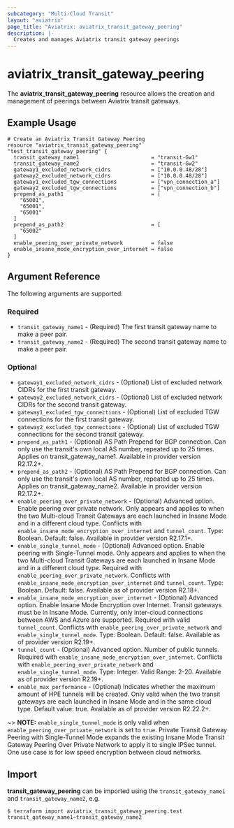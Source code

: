 ```yaml
---
subcategory: "Multi-Cloud Transit"
layout: "aviatrix"
page_title: "Aviatrix: aviatrix_transit_gateway_peering"
description: |-
  Creates and manages Aviatrix transit gateway peerings
---
```


# aviatrix_transit_gateway_peering

The **aviatrix_transit_gateway_peering** resource allows the creation and management of peerings between Aviatrix transit gateways.

## Example Usage

```hcl
# Create an Aviatrix Transit Gateway Peering
resource "aviatrix_transit_gateway_peering" "test_transit_gateway_peering" {
  transit_gateway_name1                       = "transit-Gw1"
  transit_gateway_name2                       = "transit-Gw2"
  gateway1_excluded_network_cidrs             = ["10.0.0.48/28"]
  gateway2_excluded_network_cidrs             = ["10.0.0.48/28"]
  gateway1_excluded_tgw_connections           = ["vpn_connection_a"]
  gateway2_excluded_tgw_connections           = ["vpn_connection_b"]
  prepend_as_path1                            = [
    "65001",
    "65001",
    "65001"
  ]
  prepend_as_path2                            = [
    "65002"
  ]
  enable_peering_over_private_network         = false
  enable_insane_mode_encryption_over_internet = false
}
```

## Argument Reference

The following arguments are supported:

### Required
* `transit_gateway_name1` - (Required) The first transit gateway name to make a peer pair.
* `transit_gateway_name2` - (Required) The second transit gateway name to make a peer pair.

### Optional
* `gateway1_excluded_network_cidrs` - (Optional) List of excluded network CIDRs for the first transit gateway.
* `gateway2_excluded_network_cidrs` - (Optional) List of excluded network CIDRs for the second transit gateway.
* `gateway1_excluded_tgw_connections` - (Optional) List of excluded TGW connections for the first transit gateway.
* `gateway2_excluded_tgw_connections` - (Optional) List of excluded TGW connections for the second transit gateway.
* `prepend_as_path1` - (Optional) AS Path Prepend for BGP connection. Can only use the transit's own local AS number, repeated up to 25 times. Applies on transit_gateway_name1. Available in provider version R2.17.2+.
* `prepend_as_path2` - (Optional) AS Path Prepend for BGP connection. Can only use the transit's own local AS number, repeated up to 25 times. Applies on transit_gateway_name2. Available in provider version R2.17.2+.
* `enable_peering_over_private_network` - (Optional) Advanced option. Enable peering over private network. Only appears and applies to when the two Multi-cloud Transit Gateways are each launched in Insane Mode and in a different cloud type. Conflicts with `enable_insane_mode_encryption_over_internet` and `tunnel_count`. Type: Boolean. Default: false. Available in provider version R2.17.1+.
* `enable_single_tunnel_mode` - (Optional) Advanced option. Enable peering with Single-Tunnel mode. Only appears and applies to when the two Multi-cloud Transit Gateways are each launched in Insane Mode and in a different cloud type. Required with `enable_peering_over_private_network`. Conflicts with `enable_insane_mode_encryption_over_internet` and `tunnel_count`. Type: Boolean. Default: false. Available as of provider version R2.18+.
* `enable_insane_mode_encryption_over_internet` - (Optional) Advanced option. Enable Insane Mode Encryption over Internet. Transit gateways must be in Insane Mode. Currently, only inter-cloud connections between AWS and Azure are supported. Required with valid `tunnel_count`. Conflicts with `enable_peering_over_private_network` and `enable_single_tunnel_mode`. Type: Boolean. Default: false. Available as of provider version R2.19+.
* `tunnel_count` - (Optional) Advanced option. Number of public tunnels. Required with `enable_insane_mode_encryption_over_internet`. Conflicts with `enable_peering_over_private_network` and `enable_single_tunnel_mode`. Type: Integer. Valid Range: 2-20. Available as of provider version R2.19+.
* `enable_max_performance` - (Optional) Indicates whether the maximum amount of HPE tunnels will be created. Only valid when the two transit gateways are each launched in Insane Mode and in the same cloud type. Default value: true. Available as of provider version R2.22.2+.
  
~> **NOTE:** `enable_single_tunnel_mode` is only valid when `enable_peering_over_private_network` is set to `true`. Private Transit Gateway Peering with Single-Tunnel Mode expands the existing Insane Mode Transit Gateway Peering Over Private Network to apply it to single IPSec tunnel. One use case is for low speed encryption between cloud networks.

## Import

**transit_gateway_peering** can be imported using the `transit_gateway_name1` and `transit_gateway_name2`, e.g.

```
$ terraform import aviatrix_transit_gateway_peering.test transit_gateway_name1~transit_gateway_name2
```
